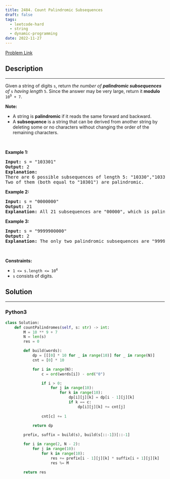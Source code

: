 ```yaml
---
title: 2484. Count Palindromic Subsequences
draft: false
tags: 
  - leetcode-hard
  - string
  - dynamic-programming
date: 2022-11-27
---
```


[Problem Link](https://leetcode.com/problems/count-palindromic-subsequences/)

## Description

---
<p>Given a string of digits <code>s</code>, return <em>the number of <strong>palindromic subsequences</strong> of</em> <code>s</code><em> having length </em><code>5</code>. Since the answer may be very large, return it <strong>modulo</strong> <code>10<sup>9</sup> + 7</code>.</p>

<p><strong>Note:</strong></p>

<ul>
	<li>A string is <strong>palindromic</strong> if it reads the same forward and backward.</li>
	<li>A <strong>subsequence</strong> is a string that can be derived from another string by deleting some or no characters without changing the order of the remaining characters.</li>
</ul>

<p>&nbsp;</p>
<p><strong class="example">Example 1:</strong></p>

<pre>
<strong>Input:</strong> s = &quot;103301&quot;
<strong>Output:</strong> 2
<strong>Explanation:</strong> 
There are 6 possible subsequences of length 5: &quot;10330&quot;,&quot;10331&quot;,&quot;10301&quot;,&quot;10301&quot;,&quot;13301&quot;,&quot;03301&quot;. 
Two of them (both equal to &quot;10301&quot;) are palindromic.
</pre>

<p><strong class="example">Example 2:</strong></p>

<pre>
<strong>Input:</strong> s = &quot;0000000&quot;
<strong>Output:</strong> 21
<strong>Explanation:</strong> All 21 subsequences are &quot;00000&quot;, which is palindromic.
</pre>

<p><strong class="example">Example 3:</strong></p>

<pre>
<strong>Input:</strong> s = &quot;9999900000&quot;
<strong>Output:</strong> 2
<strong>Explanation:</strong> The only two palindromic subsequences are &quot;99999&quot; and &quot;00000&quot;.
</pre>

<p>&nbsp;</p>
<p><strong>Constraints:</strong></p>

<ul>
	<li><code>1 &lt;= s.length &lt;= 10<sup>4</sup></code></li>
	<li><code>s</code> consists of digits.</li>
</ul>


## Solution

---
### Python3
``` py title='count-palindromic-subsequences'
class Solution:
    def countPalindromes(self, s: str) -> int:
        M = 10 ** 9 + 7
        N = len(s)
        res = 0

        def build(words):
            dp = [[[0] * 10 for _ in range(10)] for _ in range(N)]
            cnt = [0] * 10

            for i in range(N):
                c = ord(words[i]) - ord("0")

                if i > 0:
                    for j in range(10):
                        for k in range(10):
                            dp[i][j][k] = dp[i - 1][j][k]
                            if k == c:
                                dp[i][j][k] += cnt[j]
                
                cnt[c] += 1

            return dp
        
        prefix, suffix = build(s), build(s[::-1])[::-1]

        for i in range(2, N - 2):
            for j in range(10):
                for k in range(10):
                    res += prefix[i - 1][j][k] * suffix[i + 1][j][k]
                    res %= M
        
        return res

                
```

